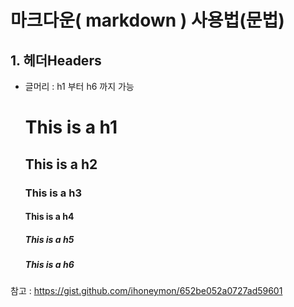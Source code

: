 # 마크다운( markdown ) 사용법(문법)  
## 1. 헤더Headers  
* 글머리 : h1 부터 h6 까지 가능   
    # This is a h1  
    ## This is a h2  
    ### This is a h3  
    #### This is a h4  
    ##### This is a h5  
    ##### This is a h6  
  

참고 : <https://gist.github.com/ihoneymon/652be052a0727ad59601>
